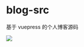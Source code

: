 # blog-src
基于 vuepress 的个人博客源码

[![](https://tokei.rs/b1/github.com/DeathKnightH/blog-src)](https://github.com/DeathKnightH/blog-src)
